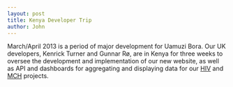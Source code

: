 ```yaml
---
layout: post
title: Kenya Developer Trip
author: John
---
```


March/April 2013 is a period of major development for Uamuzi Bora. Our UK developers, Kenrick Turner and Gunnar Rø, are in Kenya for three weeks to oversee the development and implementation of our new website, as well as API and dashboards for aggregating and displaying data for our [HIV](/data/hiv) and [MCH](/data/mch) projects.

